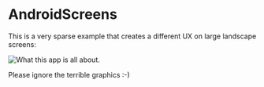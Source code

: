 AndroidScreens
===

This is a very sparse example that creates a different UX on large landscape screens:

![What this app is all about.](http://developer.android.com/images/fundamentals/fragments.png)

Please ignore the terrible graphics :-)

